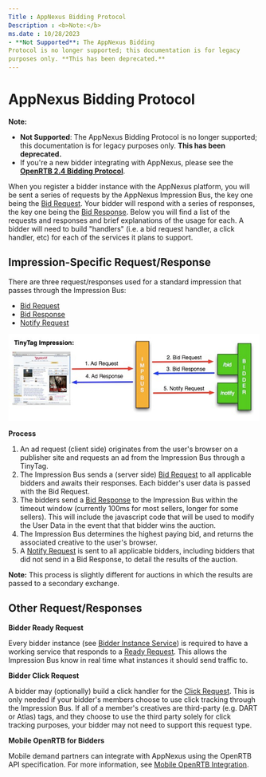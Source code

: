 ```yaml
---
Title : AppNexus Bidding Protocol
Description : <b>Note:</b>
ms.date : 10/28/2023
- **Not Supported**: The AppNexus Bidding
Protocol is no longer supported; this documentation is for legacy
purposes only. **This has been deprecated.**
---
```



# AppNexus Bidding Protocol





<b>Note:</b>

- **Not Supported**: The AppNexus Bidding
  Protocol is no longer supported; this documentation is for legacy
  purposes only. **This has been deprecated.**
- If you're a new bidder integrating with
  AppNexus, please see the **<a
  href="https://www.iab.com/wp-content/uploads/2016/03/OpenRTB-API-Specification-Version-2-4-FINAL.pdf"
  class="xref" target="_blank">OpenRTB 2.4 Bidding Protocol</a>**.



When you register a bidder instance with the
AppNexus platform, you will be sent a series of
requests by the AppNexus Impression Bus, the key
one being the <a
href="bid-request.md"
class="xref" target="_blank">Bid Request</a>. Your bidder will respond
with a series of responses, the key one being the <a
href="bid-response.md"
class="xref" target="_blank">Bid Response</a>. Below you will find a
list of the requests and responses and brief explanations of the usage
for each. A bidder will need to build "handlers" (i.e. a bid request
handler, a click handler, etc) for each of the services it plans to
support.



## Impression-Specific Request/Response

There are three request/responses used for a standard impression that
passes through the Impression Bus:



- <a
  href="bid-request.md"
  class="xref" target="_blank">Bid Request</a>
- <a
  href="bid-response.md"
  class="xref" target="_blank">Bid Response</a>
- <a
  href="notify-request.md"
  class="xref" target="_blank">Notify Request</a>


![Appnexus Bidding Protocol](media/appnexus-bidding-protocal-fig-a.png)


**Process**



1.  An ad request (client side) originates from the user's browser on a
    publisher site and requests an ad from the Impression Bus through a
    TinyTag.
2.  The Impression Bus sends a (server side) <a
    href="bid-request.md"
    class="xref" target="_blank">Bid Request</a> to all applicable
    bidders and awaits their responses. Each bidder's user data is
    passed with the Bid Request.
3.  The bidders send a <a
    href="bid-response.md"
    class="xref" target="_blank">Bid Response</a> to the Impression Bus
    within the timeout window (currently 100ms for most sellers, longer
    for some sellers). This will include the javascript code that will
    be used to modify the User Data in the event that that bidder wins
    the auction.
4.  The Impression Bus determines the highest paying bid, and returns
    the associated creative to the user's browser.
5.  A <a
    href="notify-request.md"
    class="xref" target="_blank">Notify Request</a> is sent to all
    applicable bidders, including bidders that did not send in a Bid
    Response, to detail the results of the auction.





<b>Note:</b> This process is slightly
different for auctions in which the results are passed to a secondary
exchange.







## Other Request/Responses

**Bidder Ready Request**

Every bidder instance (see <a
href="bidder-instance-service.md"
class="xref" target="_blank">Bidder Instance Service</a>) is required to
have a working service that responds to a <a
href="ready-request.md"
class="xref" target="_blank">Ready Request</a>. This allows the
Impression Bus know in real time what instances it should send traffic
to.

**Bidder Click Request**

A bidder may (optionally) build a click handler for the <a
href="click-request.md"
class="xref" target="_blank">Click Request</a>. This is only needed if
your bidder's members choose to use click tracking through the
Impression Bus. If all of a member's creatives are third-party (e.g.
DART or Atlas) tags, and they choose to use the third party solely for
click tracking purposes, your bidder may not need to support this
request type.

**Mobile OpenRTB for Bidders**

Mobile demand partners can integrate with
AppNexus using the OpenRTB API specification.
For more information, see <a
href="supply-partners/openrtb-specs.md"
class="xref" target="_blank">Mobile OpenRTB Integration</a>.






